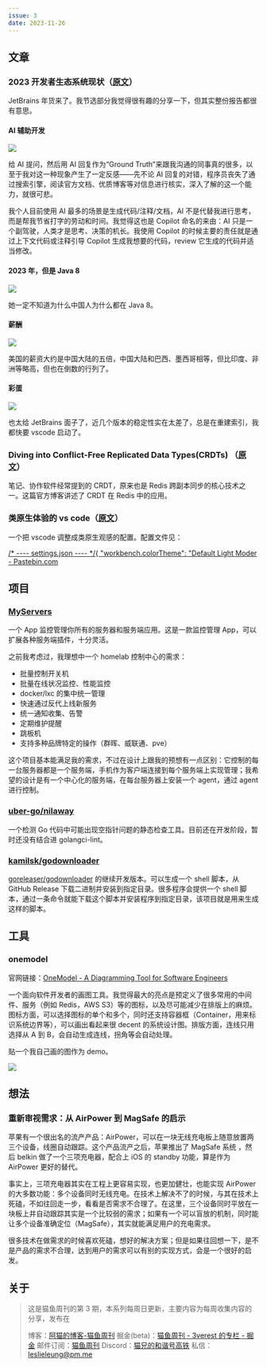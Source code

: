 ```yaml
---
issue: 3
date: 2023-11-26
---
```


## 文章

### 2023 开发者生态系统现状（[原文](https://www.jetbrains.com/zh-cn/lp/devecosystem-2023/)）

JetBrains 年货来了。我节选部分我觉得很有趣的分享一下，但其实整份报告都很有意思。

#### AI 辅助开发

![](http://img.ameow.xyz/202311251609026.png)

给 AI 提问，然后用 AI 回复作为“Ground Truth”来跟我沟通的同事真的很多，以至于我对这一种现象产生了一定反感——先不论 AI 回复的对错，程序员丧失了通过搜索引擎，阅读官方文档、优质博客等对信息进行核实，深入了解的这一个能力，就很可悲。

我个人目前使用 AI 最多的场景是生成代码/注释/文档，AI 不是代替我进行思考，而是帮我节省打字的劳动和时间。我觉得这也是 Copilot 命名的来由：AI 只是一个副驾驶，人类才是思考、决策的机长。我使用 Copilot 的时候主要的责任就是通过上下文代码或注释引导 Copilot 生成我想要的代码，review 它生成的代码并适当修改。

#### 2023 年，但是 Java 8

![](http://img.ameow.xyz/202311261710415.png)

她一定不知道为什么中国人为什么都在 Java 8。

#### 薪酬

![](http://img.ameow.xyz/202311251626687.png)

美国的薪资大约是中国大陆的五倍，中国大陆和巴西、墨西哥相等，但比印度、非洲等略高，但也在倒数的行列了。

#### 彩蛋

![](http://img.ameow.xyz/202311251618530.png)

也太给 JetBrains 面子了，近几个版本的稳定性实在太差了，总是在重建索引，我都快要 vscode 启动了。

### Diving into Conflict-Free Replicated Data Types(CRDTs) （[原文](https://redis.com/blog/diving-into-crdts/)）

笔记、协作软件经常提到的 CRDT，原来也是 Redis 跨副本同步的核心技术之一。这篇官方博客讲述了 CRDT 在 Redis 中的应用。

### 类原生体验的 vs code（[原文](https://posts.cv/td/brSPuD65bN5NT3aASQL1)）

一个把 vscode 调整成类原生观感的配置。配置文件见：

[/\* ---- settings.json ---- \*/{ "workbench.colorTheme": "Default Light Moder - Pastebin.com](https://pastebin.com/4pEe3RHb)

## 项目

### [MyServers](https://github.com/my-servers)

一个 App 监控管理你所有的服务器和服务端应用。这是一款监控管理 App，可以扩展各种服务端插件，十分灵活。

之前我考虑过，我理想中一个 homelab 控制中心的需求：

- 批量控制开关机
- 批量在线状况监控、性能监控
- docker/lxc 的集中统一管理
- 快速通过反代上线新服务
- 统一通知收集、告警
- 定期维护提醒
- 跳板机
- 支持多种品牌特定的操作（群晖、威联通、pve）

这个项目基本能满足我的需求，不过在设计上跟我的预想有一点区别：它控制的每一台服务器都是一个服务端，手机作为客户端连接到每个服务端上实现管理；我希望的设计是有一个中心化的服务端，在每台服务器上安装一个 agent，通过 agent 进行控制。

### [uber-go/nilaway](https://github.com/uber-go/nilaway)

一个检测 Go 代码中可能出现空指针问题的静态检查工具。目前还在开发阶段，暂时还没有结合进 golangci-lint。

### [kamilsk/godownloader](https://github.com/kamilsk/godownloader)

[goreleaser/godownloader](https://github.com/goreleaser/godownloader) 的继续开发版本。可以生成一个 shell 脚本，从 GitHub Release 下载二进制并安装到指定目录。很多程序会提供一个 shell 脚本，通过一条命令就能下载这个脚本并安装程序到指定目录，该项目就是用来生成这样的脚本。

## 工具

### onemodel

官网链接：[OneModel - A Diagramming Tool for Software Engineers](https://www.onemodel.app/)

一个面向软件开发者的画图工具。我觉得最大的亮点是预定义了很多常用的中间件、服务（例如 Redis，AWS S3）等的图标，以及尽可能减少在排版上的麻烦。图标方面，可以选择图标的单个和多个，同时还支持容器框（Container，用来标识系统边界等），可以画出看起来很 decent 的系统设计图。排版方面，连线只用选择从 A 到 B，会自动生成连线，拐角等会自动处理。

贴一个我自己画的图作为 demo。

![](http://img.ameow.xyz/202311251555415.png)

## 想法

### 重新审视需求：从 AirPower 到 MagSafe 的启示

苹果有一个很出名的流产产品：AirPower，可以在一块无线充电板上随意放置两三个设备，线圈自动跟踪。这个产品流产之后，苹果推出了 MagSafe 系统 ，然后 belkin 做了一个三项充电器，配合上 iOS 的 standby 功能，算是作为 AirPower 更好的替代。

事实上，三项充电器其实在工程上更容易实现，也更加健壮，也能实现 AirPower 的大多数功能：多个设备同时无线充电。在技术上解决不了的时候，与其在技术上死磕，不如往回走一步，看看是否需求不合理了。在这里，三个设备同时平放在一块板上并自动跟踪其实是一个比较弱的需求；如果有一个可以盲放的机制，同时能让多个设备准确定位（MagSafe），其实就能满足用户的充电需求。

很多技术在做需求的时候喜欢死磕，想好的解决方案；但是如果往回想一下，是不是产品的需求不合理，达到用户的需求可以有别的实现方式，会是一个很好的启发。

## 关于

> 这是猫鱼周刊的第 3 期，本系列每周日更新，主要内容为每周收集内容的分享，发布在
>
> 博客：[阿猫的博客-猫鱼周刊](https://ameow.xyz/categories/weekly)
> 掘金(beta)：[猫鱼周刊 - 3verest 的专栏 - 掘金](https://juejin.cn/column/7302415204927012918)
> 邮件订阅：[猫鱼周刊](https://quail.ink/ameow)
> Discord：[猫兄的和谐号高铁](https://discord.gg/5G5Nbtuz)
> 私信：[leslieleung@pm.me](mailto:leslieleung@pm.me)
